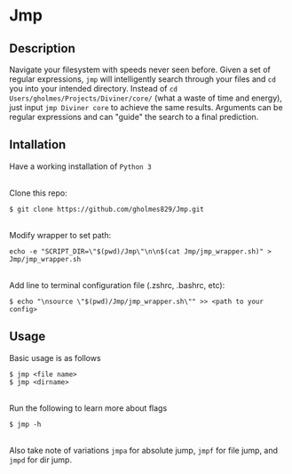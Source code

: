 # Jmp

## Description
Navigate your filesystem with speeds never seen before. Given a set of regular expressions, `jmp` will intelligently search through your files and `cd` you into your intended directory. Instead of `cd Users/gholmes/Projects/Diviner/core/` (what a waste of time and energy), just input `jmp Diviner core` to achieve the same results. Arguments can be regular expressions and can "guide" the search to a final prediction.

## Intallation
Have a working installation of `Python 3`

\
Clone this repo:
```
$ git clone https://github.com/gholmes829/Jmp.git
```
\
Modify wrapper to set path:
```
echo -e "SCRIPT_DIR=\"$(pwd)/Jmp\"\n\n$(cat Jmp/jmp_wrapper.sh)" > Jmp/jmp_wrapper.sh
```
\
Add line to terminal configuration file (.zshrc, .bashrc, etc):
```
$ echo "\nsource \"$(pwd)/Jmp/jmp_wrapper.sh\"" >> <path to your config>
```

## Usage
Basic usage is as follows
```
$ jmp <file name>
$ jmp <dirname>
```
\
Run the following to learn more about flags
```
$ jmp -h
```
\
Also take note of variations `jmpa` for absolute jump, `jmpf` for file jump, and `jmpd` for dir jump.
